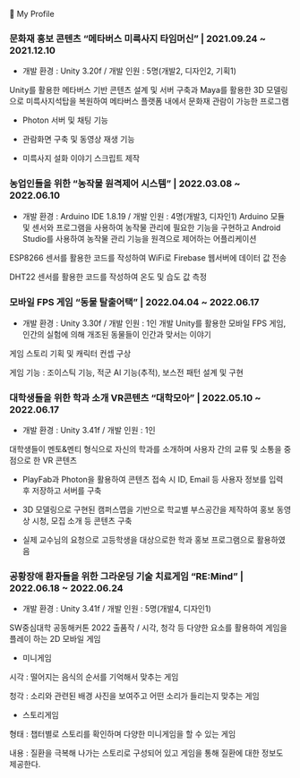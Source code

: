 🌱 My Profile
<!--
**jush4049/jush4049** is a ✨ _special_ ✨ repository because its `README.md` (this file) appears on your GitHub profile.

Here are some ideas to get you started:

- 🔭 I’m currently working on ...
- 🌱 I’m currently learning ...
- 👯 I’m looking to collaborate on ...
- 🤔 I’m looking for help with ...
- 💬 Ask me about ...
- 📫 How to reach me: ...
- 😄 Pronouns: ...
- ⚡ Fun fact: ...
-->

### 문화재 홍보 콘텐츠 “메타버스 미륵사지 타임머신” | 2021.09.24 ~ 2021.12.10

- 개발 환경 : Unity 3.20f / 개발 인원 : 5명(개발2, 디자인2, 기획1)

Unity를 활용한 메타버스 기반 콘텐츠 설계 및 서버 구축과 Maya를 활용한 3D 모델링으로 
미륵사지석탑을 복원하여 메타버스 플랫폼 내에서 문화재 관람이 가능한 프로그램

- Photon 서버 및 채팅 기능

- 관람화면 구축 및 동영상 재생 기능

- 미륵사지 설화 이야기 스크립트 제작


### 농업인들을 위한 “농작물 원격제어 시스템” | 2022.03.08 ~ 2022.06.10

- 개발 환경 : Arduino IDE 1.8.19 / 개발 인원 : 4명(개발3, 디자인1)
Arduino 모듈 및 센서와 프로그램을 사용하여 농작물 관리에 필요한 기능을 구현하고 
Android Studio를 사용하여 농작물 관리 기능을 원격으로 제어하는 어플리케이션

ESP8266 센서를 활용한 코드를 작성하여 WiFi로 Firebase 웹서버에 데이터 값 전송

DHT22 센서를 활용한 코드를 작성하여 온도 및 습도 값 측정


### 모바일 FPS 게임 “동물 탈출어택”  | 2022.04.04 ~ 2022.06.17

- 개발 환경 : Unity 3.30f / 개발 인원 : 1인 개발
Unity를 활용한 모바일 FPS 게임, 인간의 실험에 의해 개조된 동물들이 인간과 맞서는 이야기

게임 스토리 기획 및 캐릭터 컨셉 구상

게임 기능 : 조이스틱 기능, 적군 AI 기능(추적), 보스전 패턴 설계 및 구현


### 대학생들을 위한 학과 소개 VR콘텐츠 “대학모아” | 2022.05.10 ~ 2022.06.17

   - 개발 환경 : Unity 3.41f / 개발 인원 : 1인 

대학생들이 멘토&멘티 형식으로 자신의 학과를 소개하며 사용자 간의 교류 및 소통을 중점으로 한 VR 콘텐츠

- PlayFab과 Photon을 활용하여 콘텐츠 접속 시 ID, Email 등 사용자 정보를 입력 후 저장하고 서버를 구축

- 3D 모델링으로 구현된 캠퍼스맵을 기반으로 학교별 부스공간을 제작하여 홍보 동영상 시청, 모집 소개 등 콘텐츠 구축

- 실제 교수님의 요청으로 고등학생을 대상으로한 학과 홍보 프로그램으로 활용하였음
  
  
### 공황장애 환자들을 위한 그라운딩 기술 치료게임 “RE:Mind” | 2022.06.18 ~ 2022.06.24

- 개발 환경 : Unity 3.41f / 개발 인원 : 5명(개발4, 디자인1)

SW중심대학 공동해커톤 2022 출품작 / 시각, 청각 등 다양한 요소를 활용하여 게임을 플레이 하는 2D 모바일 게임

- 미니게임

시각 : 떨어지는 음식의 순서를 기억해서 맞추는 게임

청각 : 소리와 관련된 배경 사진을 보여주고 어떤 소리가 들리는지 맞추는 게임

- 스토리게임

형태 : 챕터별로 스토리를 확인하며 다양한 미니게임을 할 수 있는 게임

내용 : 질환을 극복해 나가는 스토리로 구성되어 있고 게임을 통해 질환에 대한 정보도 제공한다.
